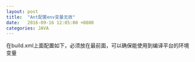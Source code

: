 ```yaml
---
layout: post
title:  "Ant配置env变量无效"
date:   2016-09-16 12:05:00 +0800
categories: JAVA
---
```


在build.xml上面配置如下，必须放在最前面，可以确保能使用到编译平台的环境变量
<property environment="env"/>

